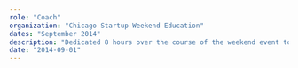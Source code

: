 ```yaml
---
role: "Coach"
organization: "Chicago Startup Weekend Education"
dates: "September 2014"
description: "Dedicated 8 hours over the course of the weekend event to guide teams to focus their attention on building a strong foundation for a solid startup offering design, engineering, product development, and skills building experience."
date: "2014-09-01"
---
```

